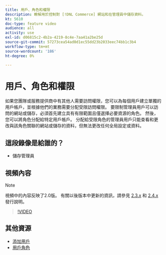 ```yaml
---
title: 用戶、角色和權限
description: 瞭解用於控制對 [!DNL Commerce] 網站和在管理員中儲存資料。
kt: 5610
doc-type: feature video
audience: all
activity: use
exl-id: d06815c2-4b2a-4219-8c4e-7aa41a2be25d
source-git-commit: 57273cea54ad0d1ec55dd23b2033eec74bb1c3b4
workflow-type: tm+mt
source-wordcount: '186'
ht-degree: 0%

---
```


# 用戶、角色和權限

如果您團隊或服務提供商中有其他人需要訪問權限，您可以為每個用戶建立單獨的用戶帳戶，並根據他們的業務需要分配受限訪問權限。 要限制管理員用戶可以訪問的網站或儲存，必須首先建立具有有限範圍且僅選擇必要資源的角色。 然後，您可以將角色分配給特定用戶帳戶。 分配給受限角色的管理員用戶只能查看和更改與該角色關聯的網站或儲存的資料，但無法更改任何全局設定或資料。

## 這段錄像是給誰的？

- 儲存管理員

## 視頻內容

>[!NOTE]
>
>視頻中的內容反映了2.0版。 有關以後版本中更新的資訊，請參見 [2.3.x](https://devdocs.magento.com/guides/v2.3/release-notes/bk-release-notes.html) 和 [2.4.x](https://devdocs.magento.com/guides/v2.4/release-notes/bk-release-notes.html) 發行說明。

>[!VIDEO](https://video.tv.adobe.com/v/35788?quality=12&learn=on)

## 其他資源

- [添加用戶](https://docs.magento.com/user-guide/system/permissions-users-all.html)
- [用戶角色](https://docs.magento.com/user-guide/system/permissions-user-roles.html)
